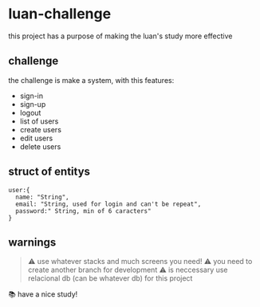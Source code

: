 # luan-challenge
this project has a purpose of making the luan's study more effective

## challenge
the challenge is make a system, with this features:

- sign-in
- sign-up
- logout
- list of users
- create users
- edit users
- delete users

## struct of entitys
```
user:{
  name: "String",
  email: "String, used for login and can't be repeat",
  password:" String, min of 6 caracters"
}
```

## warnings 
> ⚠️ use whatever stacks and much screens you need!
> ⚠️ you need to create another branch for development
> ⚠️ is neccessary use relacional db (can be whatever db) for this project

📚 have a nice study!
